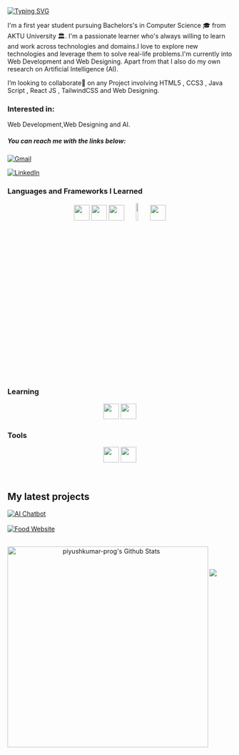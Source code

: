 [![Typing SVG](https://readme-typing-svg.demolab.com?font=Fira+Code&pause=1000&color=F2F5F7&width=435&lines=%F0%9F%91%8B+Hi%2C+I%E2%80%99m+Piyush+kumar)](https://git.io/typing-svg)

I'm a first year student pursuing Bachelors's in Computer Science 🎓 from AKTU University 🏛. I'm a passionate learner who's always willing to learn and work across technologies and domains.I love to explore new technologies and leverage them to solve real-life problems.I'm currently into Web Development and Web Designing. Apart from that I also do my own research on Artificial Intelligence (AI).

I’m looking to collaborate🤝 on any Project involving HTML5 , CCS3 , Java Script , React JS , TailwindCSS and Web Designing.

### Interested in:
Web Development,Web Designing and AI.

##### You can reach me with the links below:
[![Gmail](https://img.shields.io/badge/-GMAIL-D14836?style=for-the-badge&logo=gmail&logoColor=white)](mailto:piyushkumar.prog@gmail.com) 

[![LinkedIn](https://img.shields.io/badge/-LINKEDIN-0077B5?style=for-the-badge&logo=linkedin&logoColor=white)](https://www.linkedin.com/in/piyush-kumar-prog)

### Languages and Frameworks I Learned
<p align="center">
             <img src="https://raw.githubusercontent.com/alexnaiman/alexnaiman/master/resources/dev/python.svg" height="35px" style="vertical-align:top margin:6px 4px" />
          <img src="https://raw.githubusercontent.com/alexnaiman/alexnaiman/master/resources/dev/html.svg" height="35px" style="vertical-align:top margin:6px 4px" />
        <img src="https://raw.githubusercontent.com/alexnaiman/alexnaiman/master/resources/dev/css3.svg" height="35px" style="vertical-align:top margin:6px 4px" />
           <img width="10%" src="https://www.vectorlogo.zone/logos/mysql/mysql-ar21.svg"/>
          <img src="https://user-images.githubusercontent.com/25181517/202896760-337261ed-ee92-4979-84c4-d4b829c7355d.png" height="35px" style="vertical-align:top margin:6px 4px" />
</p>


### Learning
<p align="center">
          <img src="https://raw.githubusercontent.com/alexnaiman/alexnaiman/master/resources/dev/js.svg" height="35px" style="vertical-align:top margin:6px 4px" />
          <img src="https://user-images.githubusercontent.com/25181517/183897015-94a058a6-b86e-4e42-a37f-bf92061753e5.png" height="35px" style="vertical-align:top margin:6px 4px" />
</p>

### Tools
<p align="center">
          <img src="https://user-images.githubusercontent.com/25181517/192108891-d86b6220-e232-423a-bf5f-90903e6887c3.png" height="35px" style="vertical-align:top margin:6px 4px" />
          <img src="https://user-images.githubusercontent.com/25181517/189715289-df3ee512-6eca-463f-a0f4-c10d94a06b2f.png" height="35px" style="vertical-align:top margin:6px 4px" />
</p>
<br>
  
## My latest projects

<a href="https://github.com/Papps-Lab/pAI_Chatbot">
  <img align="middle" src="https://github-readme-stats.vercel.app/api/pin/?username=Papps-Lab&repo=pAI_Chatbot" alt="AI Chatbot" />
</a>
<br/>
<br/>
<a href="https://github.com/piyushkumar-prog/QuickBite_FoodWebsite">
  <img align="middle" src="https://github-readme-stats.vercel.app/api/pin/?username=piyushkumar-prog&repo=QuickBite_FoodWebsite" alt="Food Website" />
</a>
<br/>
<br/>

<p align="center">
<img width="450" align="left" src="https://github-readme-stats-defcon27.vercel.app/api?username=piyushkumar-prog&show_icons=true&line_height=21&theme=react" alt="piyushkumar-prog's Github Stats" />
</p>

<br>
<br/>
<br/>

<a href="https://github.com/piyushkumar-prog">
  <img src="https://github-readme-stats.vercel.app/api/top-langs/?username=piyushkumar-prog&layout=compact" />
</a>
<!---
piyushkumar-prog/piyushkumar-prog is a ✨ special ✨ repository because its `README.md` (this file) appears on your GitHub profile.
You can click the Preview link to take a look at your changes.
--->
